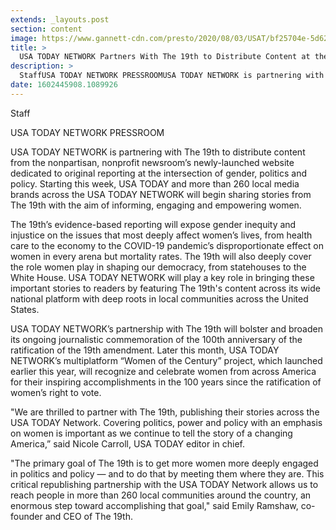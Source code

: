 ```yaml
--- 
extends: _layouts.post 
section: content 
image: https://www.gannett-cdn.com/presto/2020/08/03/USAT/bf25704e-5d62-4c1e-9b0e-ecf6790b22d8-gannett_usatn_19th_lockup_3.png?crop=5311,2987,x1618,y1860&width=3200&height=1800&format=pjpg&auto=webp 
title: > 
  USA TODAY NETWORK Partners With The 19th to Distribute Content at the Intersection of Gender, Politics and Policy 
description: > 
  StaffUSA TODAY NETWORK PRESSROOMUSA TODAY NETWORK is partnering with The 19th to distribute content from the nonpartisan, nonprofit newsroom’s newly-launched website dedicated to original reporting at the intersection of gender, politics and policy.Starting this week, USA TODAY and more than 260 local media brands across the USA TODAY NETWORK will begin sharing stories from The 19th with the aim of informing, engaging and empowering women.USA TODAY NETWORK will play a key role in bringing these important stories to readers by featuring The 19th's content across its wide national platform with deep roots in local communities across the United States.USA TODAY NETWORK’s partnership with The 19th will bolster and broaden its ongoing journalistic commemoration of the 100th anniversary of the ratification of the 19th amendment."We are thrilled to partner with The 19th, publishing their stories across the USA TODAY Network. 
date: 1602445908.1089926 
--- 
```

Staff

USA TODAY NETWORK PRESSROOM

USA TODAY NETWORK is partnering with The 19th to distribute content from the nonpartisan, nonprofit newsroom’s newly-launched website dedicated to original reporting at the intersection of gender, politics and policy. Starting this week, USA TODAY and more than 260 local media brands across the USA TODAY NETWORK will begin sharing stories from The 19th with the aim of informing, engaging and empowering women.

The 19th’s evidence-based reporting will expose gender inequity and injustice on the issues that most deeply affect women’s lives, from health care to the economy to the COVID-19 pandemic’s disproportionate effect on women in every arena but mortality rates. The 19th will also deeply cover the role women play in shaping our democracy, from statehouses to the White House. USA TODAY NETWORK will play a key role in bringing these important stories to readers by featuring The 19th's content across its wide national platform with deep roots in local communities across the United States.

USA TODAY NETWORK’s partnership with The 19th will bolster and broaden its ongoing journalistic commemoration of the 100th anniversary of the ratification of the 19th amendment. Later this month, USA TODAY NETWORK’s multiplatform “Women of the Century” project, which launched earlier this year, will recognize and celebrate women from across America for their inspiring accomplishments in the 100 years since the ratification of women’s right to vote.

"We are thrilled to partner with The 19th, publishing their stories across the USA TODAY Network. Covering politics, power and policy with an emphasis on women is important as we continue to tell the story of a changing America,” said Nicole Carroll, USA TODAY editor in chief.

"The primary goal of The 19th is to get more women more deeply engaged in politics and policy — and to do that by meeting them where they are. This critical republishing partnership with the USA TODAY Network allows us to reach people in more than 260 local communities around the country, an enormous step toward accomplishing that goal," said Emily Ramshaw, co-founder and CEO of The 19th.